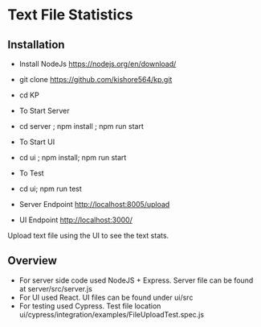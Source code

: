 # Text File Statistics

## Installation

* Install NodeJs https://nodejs.org/en/download/
* git clone https://github.com/kishore564/kp.git
* cd KP

* To Start Server  
* cd server ; npm install ; npm run start

* To Start UI 
* cd ui ; npm install; npm run start

* To Test
* cd ui; npm run test

* Server Endpoint [http://localhost:8005/upload](http://localhost:8005/upload)
* UI Endpoint [http://localhost:3000/](http://localhost:3000/)

Upload text file using the UI to see the text stats.

## Overview

* For server side code used NodeJS + Express. Server file can be found at server/src/server.js
* For UI used React. UI files can be found under ui/src
* For testing used Cypress. Test file location ui/cypress/integration/examples/FileUploadTest.spec.js


 
